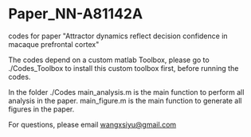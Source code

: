 # Paper_NN-A81142A
codes for paper "Attractor dynamics reflect decision confidence in macaque prefrontal cortex"

The codes depend on a custom matlab Toolbox, please go to ./Codes_Toolbox to install this custom toolbox first, before running the codes.

In the folder ./Codes
main_analysis.m is the main function to perform all analysis in the paper.
main_figure.m is the main function to generate all figures in the paper.

For questions, please email wangxsiyu@gmail.com
